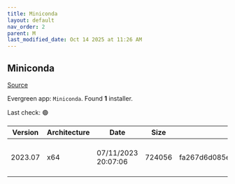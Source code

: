 ```yaml
---
title: Miniconda
layout: default
nav_order: 2
parent: M
last_modified_date: Oct 14 2025 at 11:26 AM
---
```


## Miniconda

[Source](https://docs.conda.io/en/latest/miniconda.html)

Evergreen app: `Miniconda`. Found **1** installer.

Last check: 🟢

| Version | Architecture | Date                | Size   | MD5                              | Sha256                                                           | URI                                                                                                                                                                            |
| ------- | ------------ | ------------------- | ------ | -------------------------------- | ---------------------------------------------------------------- | ------------------------------------------------------------------------------------------------------------------------------------------------------------------------------ |
| 2023.07 | x64          | 07/11/2023 20:07:06 | 724056 | fa267d6d085ee0493e34b7f07d6552a3 | 38a6f11e8f8ebcdbaadd713bb3f3c4ded87c854dc6e2bb8d60df1e2fc2d9f1b5 | [https://repo.anaconda.com/miniconda/Miniconda3-uninstaller-patch-win-64-2023.07-0.exe](https://repo.anaconda.com/miniconda/Miniconda3-uninstaller-patch-win-64-2023.07-0.exe) |
